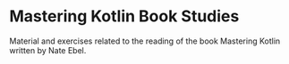 # Mastering Kotlin Book Studies
Material and exercises related to the reading of the book Mastering Kotlin written by Nate Ebel. 

